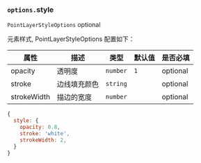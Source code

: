 ### `options.`style

`PointLayerStyleOptions` optional

元素样式, PointLayerStyleOptions 配置如下：

| 属性        | 描述         | 类型     | 默认值 | 是否必填 |
| ----------- | ------------ | -------- | ------ | -------- |
| opacity     | 透明度       | `number` | `1`    | optional |
| stroke      | 边线填充颜色 | `string` |        | optional |
| strokeWidth | 描边的宽度   | `number` |        | optional |

```js
{
  style: {
    opacity: 0.8,
    stroke: 'white',
    strokeWidth: 2,
  }
}
```
